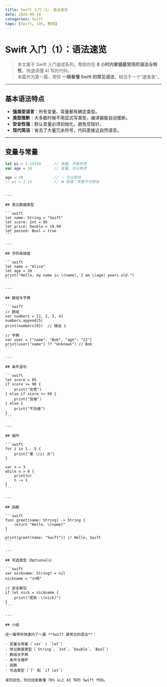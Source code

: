 ```yaml
---
title: Swift 入门（1）：语法速览
date: 2025-09-14
categories: Swift
tags: [Swift, iOS, 教程]
---
```


# Swift 入门（1）：语法速览

> 本文属于 Swift 入门速成系列，帮助你在 **8 小时内掌握最常用的语法与特性**，快速读懂 AI 写的代码。  
> 本篇作为第一篇，带你 **一眼看懂 Swift 的常见语法**，相当于一个“速查表”。

---

## 基本语法特点

- **强类型语言**：所有变量、常量都有确定类型。
- **类型推断**：大多数时候不用显式写类型，编译器能自动推断。
- **安全性强**：默认变量必须初始化，避免空指针。
- **现代简洁**：省去了大量冗余符号，代码更接近自然语言。

---

## 变量与常量

```swift
let pi = 3.14159      // 常量，不能修改
var age = 18          // 变量，可以修改

age = 20              // ✅ 可以修改
// pi = 3.14          // ❌ 报错：常量不可修改
```

````

---

## 常见数据类型

```swift
let name: String = "Swift"
let score: Int = 95
let price: Double = 19.99
let passed: Bool = true
```

---

## 字符串插值

```swift
let name = "Alice"
let age = 20
print("Hello, my name is \(name), I am \(age) years old.")
```

---

## 数组与字典

```swift
// 数组
var numbers = [1, 2, 3, 4]
numbers.append(5)
print(numbers[0])  // 输出 1

// 字典
var user = ["name": "Bob", "age": "22"]
print(user["name"] ?? "Unknown") // Bob
```

---

## 条件语句

```swift
let score = 85
if score >= 90 {
    print("优秀")
} else if score >= 60 {
    print("及格")
} else {
    print("不及格")
}
```

---

## 循环

```swift
for i in 1...5 {
    print("第 \(i) 次")
}

var n = 3
while n > 0 {
    print(n)
    n -= 1
}
```

---

## 函数

```swift
func greet(name: String) -> String {
    return "Hello, \(name)"
}

print(greet(name: "Swift")) // Hello, Swift
```

---

## 可选类型（Optionals）

```swift
var nickname: String? = nil
nickname = "小明"

// 安全解包
if let nick = nickname {
    print("昵称：\(nick)")
}
```

---

## 小结

这一篇带你快速扫了一遍 **Swift 最常见的语法**：

- 变量与常量（`var` / `let`）
- 常见数据类型（`String`、`Int`、`Double`、`Bool`）
- 数组与字典
- 条件与循环
- 函数
- 可选类型（`?` 和 `if let`）

读完这些，你已经能看懂 70% 以上 AI 写的 Swift 代码。

